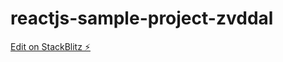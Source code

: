 # reactjs-sample-project-zvddal

[Edit on StackBlitz ⚡️](https://stackblitz.com/edit/reactjs-sample-project-gguqtt)
